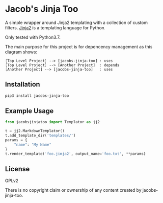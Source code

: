 # Jacob's Jinja Too

A simple wrapper around Jinja2 templating with a collection of custom filters.  [Jinja2](https://jinja.palletsprojects.com/en/2.11.x/) is a templating language for Python.

Only tested with Python3.7.

The main purpose for this project is for depencency management as this diagram shows:

```plantuml
[Top Level Project] --> [jacobs-jinja-too] : uses
[Top Level Project] --> [Another Project]  : depends
[Another Project] --> [jacobs-jinja-too]   : uses
```

## Installation

```sh
pip3 install jacobs-jinja-too
```

## Example Usage

```python
from jacobsjinjatoo import Templator as jj2

t = jj2.MarkdownTemplator()
t.add_template_dir('templates/')
params = {
    "name": "My Name"
}
t.render_template('foo.jinja2', output_name='foo.txt', **params)
```

## License 

GPLv2

There is no copyright claim or ownership of any content created by jacobs-jinja-too. 

